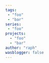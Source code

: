 ```yaml
---
tags:
 - "foo"
 - "bar"
series:
 - "foo"
projects:
  - "foo"
  - "bar"
author: "raph"
wasblogger: false
---
```

